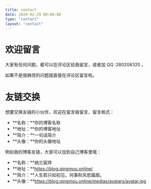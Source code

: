 ```yaml
---
title: contact
date: 2020-02-29 00:00:00
type: "contact"
layout: "contact"
---
```


# 欢迎留言
大家有任何问题，都可以在评论区给我留言，或者加 QQ :280208320 。

如果不是很麻烦的问题就直接在评论区留言啦。

# 友链交换
想要交换友链的小伙伴，欢迎在留言板留言，留言格式：
* **名称：**你的博客名称
* **地址：**你的博客地址
* **简介：**一句话简介
* **头像：**你的头像地址

例如我的博客友链，大家可以加到自己博客里哦：
* **名称：**纳兰宸烨
* **地址：**https://blog.qingmou.online/
* **简介：**人生若只如初见，何事秋风悲画扇。
* **头像：**https://blog.qingmou.online/medias/avatars/avatar.jpg
